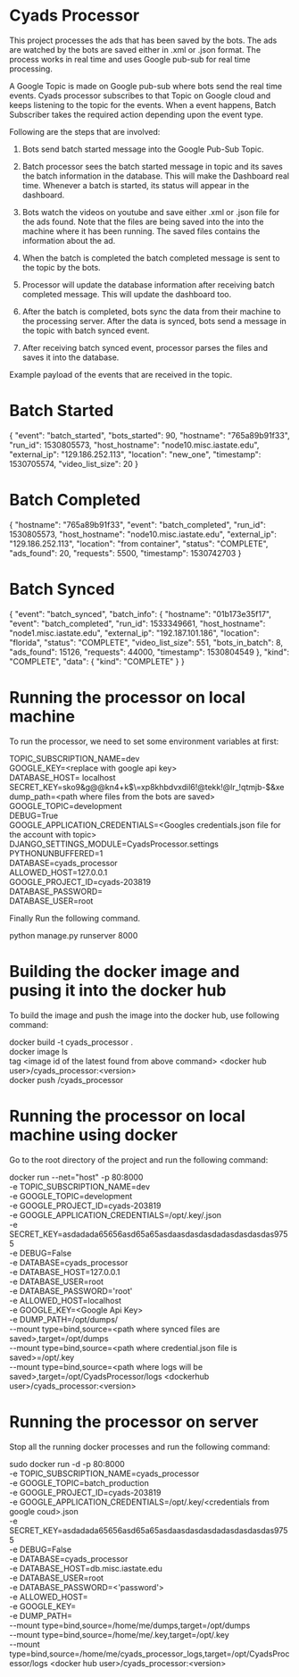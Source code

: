 # Cyads Processor

This project processes the ads that has been saved by the bots. The ads 
are watched by the bots are saved either in .xml or .json format. The process 
works in real time and uses Google pub-sub for real time processing. 

A Google Topic is made on Google pub-sub where bots send the real time events. Cyads 
processor subscribes to that Topic on Google cloud and keeps listening to the topic for 
the events. When a event happens, Batch Subscriber takes the required action depending 
upon the event type.


Following are the steps that are involved:

1) Bots send batch started message into the Google Pub-Sub Topic.

2) Batch processor sees the batch started message in topic and its saves the batch information
in the database. This will make the Dashboard real time. Whenever a batch is started, its status 
will appear in the dashboard.  

3) Bots watch the videos on youtube and save either .xml or .json file for the ads found.
Note that the files are being saved into the into the machine where it has been 
running. The saved files contains the information about the ad.

4) When the batch is completed the batch completed message is sent to the topic by the bots.

5) Processor will update the database information after receiving batch completed message.
This will update the dashboard too.

6) After the batch is completed, bots sync the data from their machine to the processing
server. After the data is synced, bots send a message in the topic with batch synced
event.

7) After receiving batch synced event, processor parses the files and saves it into the 
database.

Example payload of the events that are received in the topic.

# Batch Started
{
  "event": "batch_started",
  "bots_started": 90,
  "hostname": "765a89b91f33",
  "run_id": 1530805573,
  "host_hostname": "node10.misc.iastate.edu",
  "external_ip": "129.186.252.113",
  "location": "new_one",
  "timestamp": 1530705574,
  "video_list_size": 20
}

# Batch Completed

{
  "hostname": "765a89b91f33",
  "event": "batch_completed",
  "run_id": 1530805573,
  "host_hostname": "node10.misc.iastate.edu",
  "external_ip": "129.186.252.113",
  "location": "from container",
  "status": "COMPLETE",
  "ads_found": 20,
  "requests": 5500,
  "timestamp": 1530742703
}
  
  
# Batch Synced

{
 "event": "batch_synced",
 "batch_info": {
   "hostname": "01b173e35f17",
   "event": "batch_completed",
   "run_id": 1533349661,
   "host_hostname": "node1.misc.iastate.edu",
   "external_ip": "192.187.101.186",
   "location": "florida",
   "status": "COMPLETE",
   "video_list_size": 551,
   "bots_in_batch": 8,
   "ads_found": 15126,
   "requests": 44000,
   "timestamp": 1530804549
 },
 "kind": "COMPLETE",
 "data": {
   "kind": "COMPLETE"
 }
}


# Running the processor on local machine

To run the processor, we need to set some environment variables at first:

TOPIC_SUBSCRIPTION_NAME=dev \
GOOGLE_KEY=\<replace with google api key> \
DATABASE_HOST= localhost \
SECRET_KEY=sko9&g@@kn4+k$\=xp8khbdvxdil6!@tekk!@lr_!qtmjb-$&xe \
dump_path=\<path where files from the bots are saved> \
GOOGLE_TOPIC=development \
DEBUG=True \
GOOGLE_APPLICATION_CREDENTIALS=\<Googles credentials.json file for the account with topic> \
DJANGO_SETTINGS_MODULE=CyadsProcessor.settings \
PYTHONUNBUFFERED=1 \
DATABASE=cyads_processor \
ALLOWED_HOST=127.0.0.1 \
GOOGLE_PROJECT_ID=cyads-203819 \
DATABASE_PASSWORD= \
DATABASE_USER=root 

Finally Run the following command.

python manage.py runserver 8000


# Building the docker image and pusing it into the docker hub

To build the image and push the image into the docker hub, use following command:


docker build -t cyads_processor . \
docker image ls \
tag \<image id of the latest found from above command> \<docker hub user>/cyads_processor:\<version> \
docker push <username>/cyads_processor 


# Running the processor on local machine using docker

Go to the root directory of the project and run the following command:


docker run --net="host" -p 80:8000 \
-e TOPIC_SUBSCRIPTION_NAME=dev \
-e GOOGLE_TOPIC=development \
-e GOOGLE_PROJECT_ID=cyads-203819 \
-e GOOGLE_APPLICATION_CREDENTIALS=/opt/.key/<google credential file>.json \
-e SECRET_KEY=asdadada65656asd65a65asdaasdasdasdadasdasdasdas9755 \
-e DEBUG=False \
-e DATABASE=cyads_processor \
-e DATABASE_HOST=127.0.0.1 \
-e DATABASE_USER=root \
-e DATABASE_PASSWORD='root' \
-e ALLOWED_HOST=localhost \
-e GOOGLE_KEY=\<Google Api Key> \
-e DUMP_PATH=/opt/dumps/ \
--mount type=bind,source=\<path where synced files are saved>,target=/opt/dumps \
--mount type=bind,source=\<path where credential.json file is saved>=/opt/.key \
--mount type=bind,source=\<path where logs will be saved>,target=/opt/CyadsProcessor/logs \<dockerhub user>/cyads_processor:\<version>


# Running the processor on server

Stop all the running docker processes and run the following command:

sudo docker run -d -p 80:8000 \
-e TOPIC_SUBSCRIPTION_NAME=cyads_processor \
-e GOOGLE_TOPIC=batch_production \
-e GOOGLE_PROJECT_ID=cyads-203819 \
-e GOOGLE_APPLICATION_CREDENTIALS=/opt/.key/\<credentials from google coud>.json \
-e SECRET_KEY=asdadada65656asd65a65asdaasdasdasdadasdasdasdas9755 \
-e DEBUG=False \
-e DATABASE=cyads_processor \
-e DATABASE_HOST=db.misc.iastate.edu \
-e DATABASE_USER=root \
-e DATABASE_PASSWORD=\<'password'> \
-e ALLOWED_HOST=<ip of the server where the app is running> \
-e GOOGLE_KEY=<Google Api Key> \
-e DUMP_PATH=<path where synced files are saved> \
--mount type=bind,source=/home/me/dumps,target=/opt/dumps \
--mount type=bind,source=/home/me/.key,target=/opt/.key \
--mount type=bind,source=/home/me/cyads_processor_logs,target=/opt/CyadsProcessor/logs \<docker hub user>/cyads_processor:\<version>














